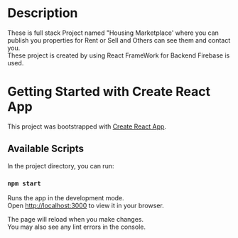 # Description

These is full stack Project named "Housing Marketplace' where you can publish you properties for Rent or Sell and Others can see them and contact you. \
These project is created by using React FrameWork for Backend Firebase is used.



# Getting Started with Create React App

This project was bootstrapped with [Create React App](https://github.com/facebook/create-react-app).

## Available Scripts

In the project directory, you can run:

### `npm start`

Runs the app in the development mode.\
Open [http://localhost:3000](http://localhost:3000) to view it in your browser.

The page will reload when you make changes.\
You may also see any lint errors in the console.

